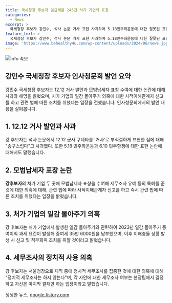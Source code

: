 ```yaml
---
title: 국세청장 후보자 임금체불 245건 처가 기업의 표창
categories:
  - News
excerpt: >
  국세청장 후보자 강민수, 석사 논문 거사 표현 사과하며 5.18민주화운동에 대한 잘못된 표현도 인정. 처가 기업 특혜 의혹에도 사과하며 정당성 주장. 모범납세자 표창 논란, 사적 이해관계에 대한 의혹도 현저. 일감 몰아주기 의혹에 대해 적극적 해명 등. 경제적 거래 발생에 대한 증여세 납부 및 이해충돌 방지 조처 약속. 회피 의무 부당행위 및 세무조사 집중 의혹에 대해 반박. 정치적 세무조사 의심에 대해서는 부인함.
feature_text: >
  국세청장 후보자 강민수, 석사 논문 거사 표현 사과하며 5.18민주화운동에 대한 잘못된 표현도 인정. 처가 기업 특혜 의혹에도 사과하며 정당성 주장. 모범납세자 표창 논란, 사적 이해관계에 대한 의혹도 현저. 일감 몰아주기 의혹에 대해 적극적 해명 등. 경제적 거래 발생에 대한 증여세 납부 및 이해충돌 방지 조처 약속. 회피 의무 부당행위 및 세무조사 집중 의혹에 대해 반박. 정치적 세무조사 의심에 대해서는 부인함.
image: 'https://www.behealthy4u.com/wp-content/uploads/2024/06/news.jpg'
---
```


<p><img src="https://www.behealthy4u.com/wp-content/uploads/2024/06/news.jpg" alt="info 속보" /></p>

<h2 data-ke-size="size26">강민수 국세청장 후보자 인사청문회 발언 요약</h2>

<p data-ke-size="size16">강민수 국세청장 후보자는 12.12 거사 발언과 모범납세자 표창 수여에 대한 논란에 대해 사과와 해명을 밝혔으며, 처가 기업의 일감 몰아주기 의혹에 대한 사적이해관계자 신고를 하고 관련 법에 따른 조치를 취했다는 입장을 전했습니다. 인사청문회에서의 발언 내용을 살펴봅니다.</p>

<h2 data-ke-size="size24">1. 12.12 거사 발언과 사과</h2>

<p data-ke-size="size16">강 후보자는 석사 논문에서 12.12 군사 쿠데타를 '거사'로 부적절하게 표현한 점에 대해 "송구스럽다"고 사과했다. 또한 5.18 민주화운동과 6.10 민주항쟁에 대한 표현 논란에 대해서도 말했습니다.</p>

<h2 data-ke-size="size24">2. 모범납세자 표창 논란</h2>

<p data-ke-size="size16"><b>강후보자</b>의 처가 기업 두 곳에 모범납세자 표창을 수여해 세무조사 유예 등의 특혜를 준 것에 대한 의혹에 대해, 관련 법에 따라 사적이해관계자 신고를 하고 즉시 관련 법에 따른 조치를 취했다는 입장을 밝혔습니다.</p>

<h2 data-ke-size="size24">3. 처가 기업의 일감 몰아주기 의혹</h2>

<p data-ke-size="size16">강 후보자는 처가 기업에서 발생한 일감 몰아주기와 관련하여 2023년 일감 몰아주기 증여이익 과세 요건이 발생해 증여세 35만 6000원을 납부했으며, 이후 이해충돌 상황 발생 시 신고 및 직무회피 조치를 취할 것이라고 밝혔습니다.</p>

<h2 data-ke-size="size24">4. 세무조사의 정치적 사용 의혹</h2>

<p data-ke-size="size16">강 후보자는 서울청장으로 재직 중에 정치적 세무조사를 집중한 것에 대한 의혹에 대해 "정치적 세무조사는 하지 않는다"며, 각 사안에 대한 세무조사 여부는 현장팀에서 결정하고 자신은 마지막 결재만 하는 입장이라고 말했습니다.</p>
생생한 뉴스, <a href="https://qoogle.tistory.com" rel="dofollow">qoogle.tistory.com</a>


